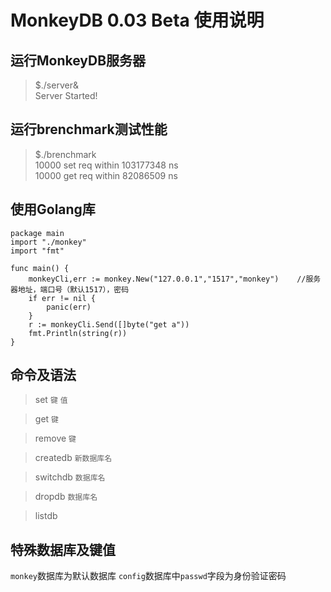 # MonkeyDB 0.03 Beta 使用说明
## 运行MonkeyDB服务器

> $./server&<br/>
> Server Started!

## 运行brenchmark测试性能

> $./brenchmark<br/>
> 10000 set req within  103177348 ns<br/>
> 10000 get req within  82086509 ns

## 使用Golang库

```
package main
import "./monkey"
import "fmt"

func main() {
	monkeyCli,err := monkey.New("127.0.0.1","1517","monkey")	//服务器地址，端口号（默认1517），密码
	if err != nil {
		panic(err)
	}
	r := monkeyCli.Send([]byte("get a"))
	fmt.Println(string(r))
}
```

## 命令及语法

> set `键` `值`

> get `键`

> remove `键`

> createdb `新数据库名`

> switchdb `数据库名`

> dropdb `数据库名`

> listdb

## 特殊数据库及键值

`monkey`数据库为默认数据库
`config`数据库中`passwd`字段为身份验证密码
